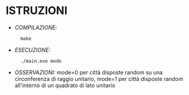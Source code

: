 # ISTRUZIONI

- _COMPILAZIONE:_

		make


- _ESECUZIONE:_

		./main.exe mode

- _OSSERVAZIONI:_ mode=0 per città disposte random su una circonferenza di raggio unitario, mode=1 per città disposte random all'interno di un quadrato di lato unitario